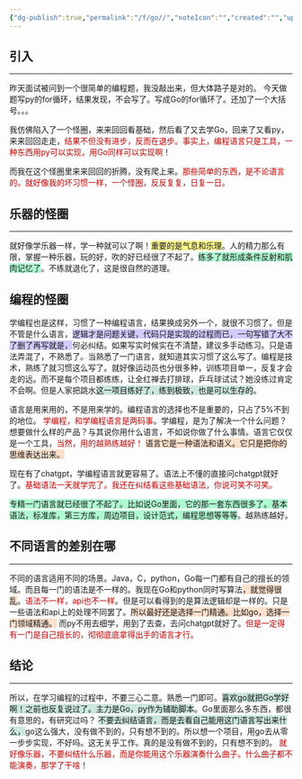 ```yaml
---
{"dg-publish":true,"permalink":"/f/go//","noteIcon":"","created":"","updated":""}
---
```


## 引入
---
昨天面试被问到一个很简单的编程题，我没敲出来，但大体路子是对的。
今天做题写py的for循环，结果发现，不会写了。写成Go的for循环了。还加了一个大括号。。。

我仿佛陷入了一个怪圈，来来回回看基础，然后看了又去学Go，回来了又看py，来来回回走走，<font color="#c00000">结果不但没有进步，反而在退步。事实上，编程语言只是工具，一种东西用py可以实现，用Go同样可以实现啊</font>！

而我在这个怪圈里来来回回的折腾，没有爬上来。<font color="#c00000">那些简单的东西，是不论语言的。就好像我的坏习惯一样，一个怪圈，反反复复，日复一日。</font>

## 乐器的怪圈
---
就好像学乐器一样，学一种就可以了啊！<span style="background:#fff88f">重要的是气息和乐理</span>。人的精力那么有限，掌握一种乐器，玩的好，吹的好已经很了不起了。<span style="background:#affad1">练多了就形成条件反射和肌肉记忆了</span>。不练就退化了，这是很自然的道理。

编程的怪圈
---
学编程也是这样，习惯了一种编程语言，结果换成另外一个，就很不习惯了。但是不管是什么语言，<span style="background:#d2cbff">逻辑才是问题关键，代码只是实现的过程而已，一句写错了大不了删了再写就是，</span>何必纠结。如果写实时候实在不清楚，建议多手动练习。只是语法弄混了，不熟悉了。当熟悉了一门语言，就知道其实习惯了这么写了。编程是技术，熟练了就习惯这么写了。就好像运动员也分很多种，训练项目单一，反复才会走的远。而不是每个项目都练练，让全红禅去打排球，乒乓球试试？她没练过肯定不会啊。但是人家把跳水<span style="background:rgba(3, 135, 102, 0.2)">这一项目练好了，练到极致，也是可以生存的</span>。

语言是用来用的，不是用来学的。编程语言的选择也不是重要的，只占了5%不到的地位。
<font color="#c00000">学编程，和学编程语言是两码事</font>。学编程，是为了解决一个什么问题？想要做什么样的产品？与其说你用什么语言，不如说你做了什么事情。语言它仅仅是一个工具，<font color="#c00000">当然，用的越熟练越好！</font> <span style="background:rgba(240, 107, 5, 0.2)">语言它是一种语法和语义。它只是把你的思维表达出来。</span>

现在有了chatgpt，学编程语言就更容易了。语法上不懂的直接问chatgpt就好了。<font color="#c00000">基础语法一天就学完了。我还在纠结看这些基础语法，你说可笑不可笑。</font>

<span style="background:#affad1">专精一门语言就已经很了不起了。比如说Go里面，它的那一套东西很多了。基本语法，标准库，第三方库，周边项目，设计范式，编程思想等等等</span>。越熟练越好。

## 不同语言的差别在哪
---
不同的语言适用不同的场景。Java，C，python，Go每一门都有自己的擅长的领域。而且每一门的语法是不一样的。我现在Go和python同时写算法<span style="background:rgba(240, 107, 5, 0.2)">，就觉得很乱</span>。<font color="#c00000">语法不一样，api也不一样</font>。但是可以看得到的是算法逻辑却是一样的。只是一些语法和api上的处理不同罢了。<span style="background:rgba(240, 107, 5, 0.2)">所以最好还是选择一门精通。比如go，选择一门领域精通。</span>  而py不用去细学，用到了去查，去问chatgpt就好了。<font color="#c00000">但是一定得有一门是自己擅长的，彻彻底底拿得出手的语言才行。</font>

## 结论
---
所以，在学习编程的过程中，不要三心二意。熟悉一门即可。<span style="background:rgba(3, 135, 102, 0.2)">喜欢go就把Go学好啊！之前也反复说过了。主力是Go，py作为辅助脚本</span>。Go里面那么多东西，都很有意思的，有研究过吗？
<span style="background:rgba(3, 135, 102, 0.2)">不要去纠结语言，而是去看自己能用这门语言写出来什么，</span>go这么强大，没有做不到的，只有想不到的。所以想一个项目，用go去从零一步步实现，不好吗。这无关乎工作。真的是没有做不到的，只有想不到的。
<font color="#c00000">就好像乐器，不要纠结什么乐器，而是你能用这个乐器演奏什么曲子。什么曲子都不能演奏，那学了干啥</font>！



